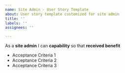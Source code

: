 ```yaml
---
name: Site Admin - User Story Template
about: User story template customized for site admin
title: ''
labels: ''
assignees: ''

---
```


As a **site admin** I can **capability** so that **received benefit**

- Acceptance Criteria 1
- Acceptance Criteria 2
- Acceptance Criteria 3
